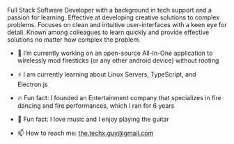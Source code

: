 Full Stack Software Developer with a background in tech support and a passion for learning. Effective at developing creative solutions to complex problems. Focuses on clean and intuitive user-interfaces with a keen eye for detail. Known among colleagues to learn quickly and provide effective solutions no matter how complex the problem.


- 🔭 I’m currently working on an open-source All-In-One application to wirelessly mod firesticks (or any other android device) without rooting

- ⚡ I am currently learning about Linux Servers, TypeScript, and Electron.js 

- 🔥 Fun fact: I founded an Entertainment company that specializes in fire dancing and fire performances, which I ran for 6 years

- 🎸 Fun fact: I love music and I enjoy playing the guitar

- 📫 How to reach me: the.techx.guy@gmail.com
